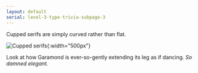 ```yaml
---
layout: default
serial: level-3-type-trivia-subpage-3
---
```

Cupped serifs are simply curved rather than flat.

![Cupped serifs]({{site.url}}/svg/type-trivia/cupped-serifs.svg "Cupped Serifs"){:width="500px"}

Look at how Garamond is ever-so-gently extending its leg as if dancing. *So damned elegant.*